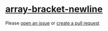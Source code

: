 [array-bracket-newline](https://eslint.org/docs/rules/array-bracket-newline)
============================================================================
Please [open an issue](https://github.com/rasenplanscher/eslint-config-rasenplanscher/issues/new)
or [create a pull request](https://github.com/rasenplanscher/eslint-config-rasenplanscher/edit/main/src/rules-configurations/eslint/array-bracket-newline.md)